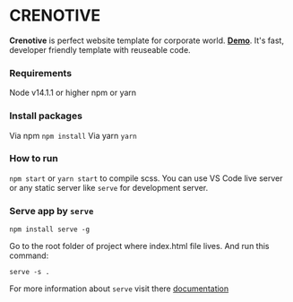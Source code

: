 
# CRENOTIVE

**Crenotive** is perfect website template for corporate world. [**Demo**](https://consultancy-website-7mcv93rwp-musab-ur-rehmans-projects.vercel.app/). It's fast, developer friendly template with reuseable code.

### Requirements
Node v14.1.1 or higher 
npm or yarn

### Install packages
Via npm ``npm install``
Via yarn ``yarn``

### How to run
`npm start` or `yarn start` to compile scss. You can use VS Code live server or any static server like `serve` for development server.

### Serve app by `serve`

    npm install serve -g

Go to the root folder of project where index.html file lives. And run this command:

    serve -s .

For more information about `serve` visit there [documentation](https://serve.org)




